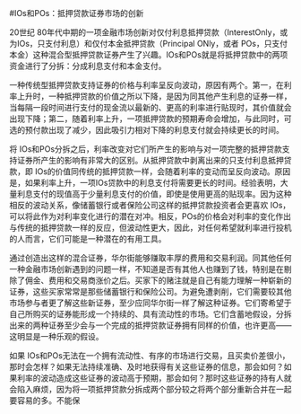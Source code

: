 #IOs和POs：抵押贷款证券市场的创新

20世纪 80年代中期的一项金融市场创新对仅付利息抵押贷款（InterestOnly，或为IOs，只支付利息）和仅付本金抵押贷款（Principal ONly，或者 POs，只支付本金）这种混合型抵押贷款证券产生了兴趣。IOs和POs就是将抵押贷款中的两项资金进行了分拆：分成利息支付和本金支付。

一种传统型抵押贷款支持证券的价格与利率呈反向波动，原因有两个。第一，在利率上升时，一种抵押贷款的价值之所以下降，是因为同其他产生利息的证券一样，当每隔一段时间进行支付的现金流以最新的、更高的利率进行贴现时，其价值就会出现下降；第二，随着利率上升，一项抵押贷款的预期寿命会增加，与此同时，可选的预付款出现了减少，因此吸引力相对下降的利息支付就会持续更长的时间。

将 IOs和POs分拆之后，利率改变对它们所产生的影响与对一项完整的抵押贷款支持证券所产生的影响有非常大的区别。从抵押贷款中剥离出来的只支付利息抵押贷款，即 IOs的价值同传统的抵押贷款一样，会随着利率的变动而呈反向波动。原因是，如果利率上升，一项IOs贷款中的利息支付将需要更长的时间。经验表明，大量利息支付的现值高于少量利息支付的价值，即使是使用更高的贴现率。因为这种相反的波动关系，像储蓄银行或者保险公司这样的抵押贷款投资者会更喜欢 IOs，可以将此作为对利率变化进行的潜在对冲。相反，POs的价格会对利率的变化作出与传统的抵押贷款一样的反应，但波动性更大，因此，对任何希望就利率进行投机的人而言，它们可能是一种潜在的有用工具。

通过创造出这样的混合证券，华尔街能够赚取丰厚的费用和交易利润。同其他任何一种金融市场创新遇到的问题一样，不知道是否有其他人也赚到了钱，特别是在剔除了佣金、费用和交易商涨价之后。买家下的赌注就是自己有能力理解一种崭新的证券，这些买家常常是那些储蓄银行和保险公司。为避免遭剥削，它们需要较其他市场参与者更了解这些新证券，至少应同华尔街一样了解这种证券。它们寄希望于自己所购买的证券能形成一个持续的、具有流动性的市场。它们含蓄地假设，分拆出来的两种证券至少会与一个完成的抵押贷款证券拥有同样的价值，也许更高——这明显是一种乐观的假设。

如果 IOs和POs无法在一个拥有流动性、有序的市场进行交易，且买卖价差很小，那时会怎样？如果无法持续准确、及时地获得有关这些证券的信息，那会如何？如果利率的波动造成这些证券的波动高于预期，那会如何？那时这些证券的持有人就会陷入麻烦，因为将一项抵押贷款分拆成两个部分较之将两个部分重新合并在一起要容易的多。不能保

